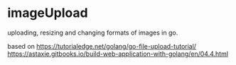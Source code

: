 # imageUpload
uploading, resizing and changing formats of images in go.




based on
https://tutorialedge.net/golang/go-file-upload-tutorial/
https://astaxie.gitbooks.io/build-web-application-with-golang/en/04.4.html
